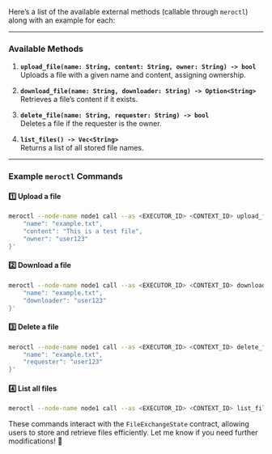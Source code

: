Here’s a list of the available external methods (callable through `meroctl`) along with an example for each:  

---

### **Available Methods**
1. **`upload_file(name: String, content: String, owner: String) -> bool`**  
   Uploads a file with a given name and content, assigning ownership.

2. **`download_file(name: String, downloader: String) -> Option<String>`**  
   Retrieves a file’s content if it exists.

3. **`delete_file(name: String, requester: String) -> bool`**  
   Deletes a file if the requester is the owner.

4. **`list_files() -> Vec<String>`**  
   Returns a list of all stored file names.

---

### **Example `meroctl` Commands**

#### 1️⃣ Upload a file  
```sh
meroctl --node-name node1 call --as <EXECUTOR_ID> <CONTEXT_ID> upload_file --args '{
    "name": "example.txt",
    "content": "This is a test file",
    "owner": "user123"
}'
```

#### 2️⃣ Download a file  
```sh
meroctl --node-name node1 call --as <EXECUTOR_ID> <CONTEXT_ID> download_file --args '{
    "name": "example.txt",
    "downloader": "user123"
}'
```

#### 3️⃣ Delete a file  
```sh
meroctl --node-name node1 call --as <EXECUTOR_ID> <CONTEXT_ID> delete_file --args '{
    "name": "example.txt",
    "requester": "user123"
}'
```

#### 4️⃣ List all files  
```sh
meroctl --node-name node1 call --as <EXECUTOR_ID> <CONTEXT_ID> list_files --args '{}'
```

These commands interact with the `FileExchangeState` contract, allowing users to store and retrieve files efficiently. Let me know if you need further modifications! 🚀